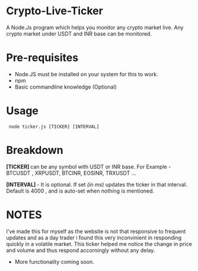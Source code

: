 # Crypto-Live-Ticker
 A Node.Js program which helps you monitor any crypto market live. Any crypto market under USDT and INR base can be monitored.

# Pre-requisites

- Node.JS must be installed on your system for this to work.
- npm 
- Basic commandline knowledge (Optional)

# Usage

<code> node ticker.js [TICKER] [INTERVAL] </code>

# Breakdown

<b> [TICKER] </b> can be any symbol with USDT or INR base. For Example - BTCUSDT , XRPUSDT, BTCINR, EOSINR, TRXUSDT ...

<b>[INTERVAL] </b>- It is optional. If set <i>(in ms) </i>updates the ticker in that interval. Default is 4000 , and is auto-set when nothing is mentioned.

# NOTES

I've made this for myself as the website is not that responsive to frequent updates and as a day trader i found this very inconvinient in responding quickly in a volatile market. This ticker helped me notice the change in price and volume and thus respond accorningly without any delay. 

- More functionality coming soon.
